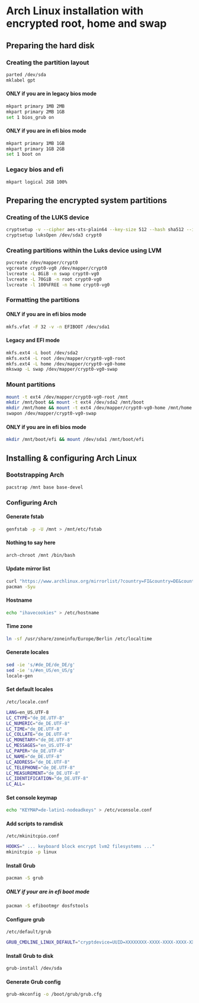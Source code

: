 # Arch Linux installation with encrypted root, home and swap

## Preparing the hard disk
### Creating the partition layout
```bash
parted /dev/sda
mklabel gpt
```

#### ONLY if you are in legacy bios mode
```bash
mkpart primary 1MB 2MB
mkpart primary 2MB 1GB
set 1 bios_grub on
```

#### ONLY if you are in efi bios mode
```bash
mkpart primary 1MB 1GB
mkpart primary 1GB 2GB
set 1 boot on
```

### Legacy bios and efi
```bash
mkpart logical 2GB 100%
```

## Preparing the encrypted system partitions
### Creating of the LUKS device
```bash
cryptsetup -v --cipher aes-xts-plain64 --key-size 512 --hash sha512 --iter-time 10000 --use-urandom --verify-passphrase luksFormat /dev/sda3
cryptsetup luksOpen /dev/sda3 crypt0
```

### Creating partitions within the Luks device using LVM
```bash
pvcreate /dev/mapper/crypt0
vgcreate crypt0-vg0 /dev/mapper/crypt0
lvcreate -L 8GiB -n swap crypt0-vg0
lvcreate -L 70GiB -n root crypt0-vg0
lvcreate -l 100%FREE -n home crypt0-vg0
```

### Formatting the partitions
#### ONLY if you are in efi bios mode
```bash
mkfs.vfat -F 32 -v -n EFIBOOT /dev/sda1
```

#### Legacy and EFI mode
```bash
mkfs.ext4 -L boot /dev/sda2
mkfs.ext4 -L root /dev/mapper/crypt0-vg0-root
mkfs.ext4 -L home /dev/mapper/crypt0-vg0-home
mkswap -L swap /dev/mapper/crypt0-vg0-swap
```

### Mount partitions
```bash
mount -t ext4 /dev/mapper/crypt0-vg0-root /mnt
mkdir /mnt/boot && mount -t ext4 /dev/sda2 /mnt/boot
mkdir /mnt/home && mount -t ext4 /dev/mapper/crypt0-vg0-home /mnt/home
swapon /dev/mapper/crypt0-vg0-swap
```

#### ONLY if you are in efi bios mode
```bash
mkdir /mnt/boot/efi && mount /dev/sda1 /mnt/boot/efi
```

## Installing & configuring Arch Linux
### Bootstrapping Arch
```bash
pacstrap /mnt base base-devel
```

### Configuring Arch
#### Generate fstab
```bash
genfstab -p -U /mnt > /mnt/etc/fstab
```

#### Nothing to say here
```bash
arch-chroot /mnt /bin/bash
```

#### Update mirror list
```bash
curl "https://www.archlinux.org/mirrorlist/?country=FI&country=DE&country=IS&country=LU&country=NL&country=NZ&country=CH&protocol=https&ip_version=4&ip_version=6&use_mirror_status=on" | sed 's/#Server/Server' > /etc/pacman.d/mirrorlist
pacman -Syu
```

#### Hostname
```bash
echo "ihavecookies" > /etc/hostname
```

#### Time zone
```bash
ln -sf /usr/share/zoneinfo/Europe/Berlin /etc/localtime
```

#### Generate locales
```bash
sed -ie 's/#de_DE/de_DE/g'
sed -ie 's/#en_US/en_US/g'
locale-gen
```

#### Set default locales
`/etc/locale.conf`
```bash
LANG=en_US.UTF-8
LC_CTYPE="de_DE.UTF-8"
LC_NUMERIC="de_DE.UTF-8"
LC_TIME="de_DE.UTF-8"
LC_COLLATE="de_DE.UTF-8"
LC_MONETARY="de_DE.UTF-8"
LC_MESSAGES="en_US.UTF-8"
LC_PAPER="de_DE.UTF-8"
LC_NAME="de_DE.UTF-8"
LC_ADDRESS="de_DE.UTF-8"
LC_TELEPHONE="de_DE.UTF-8"
LC_MEASUREMENT="de_DE.UTF-8"
LC_IDENTIFICATION="de_DE.UTF-8"
LC_ALL=
```

#### Set console keymap
```bash
echo "KEYMAP=de-latin1-nodeadkeys" > /etc/vconsole.conf
```

#### Add scripts to ramdisk
`/etc/mkinitcpio.conf`
```bash
HOOKS=" ... keyboard block encrypt lvm2 filesystems ..."
mkinitcpio -p linux
```

#### Install Grub
```bash
pacman -S grub
```

##### ONLY if your are in efi boot mode
```bash
pacman -S efibootmgr dosfstools
```

#### Configure grub
`/etc/default/grub`
```bash
GRUB_CMDLINE_LINUX_DEFAULT="cryptdevice=UUID=XXXXXXXX-XXXX-XXXX-XXXX-XXXXXXXXXXXX:crypt0"
```

#### Install Grub to disk
```bash
grub-install /dev/sda
```

#### Generate Grub config
```bash
grub-mkconfig -o /boot/grub/grub.cfg
```

